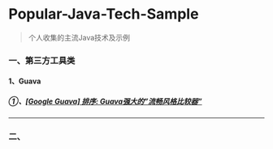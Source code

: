 # Popular-Java-Tech-Sample
> 个人收集的主流Java技术及示例

### 一、第三方工具类

#### 1、Guava

##### ①、[[Google Guava] 排序: Guava强大的”流畅风格比较器”](http://www.baidu.com)

----------
### 二、